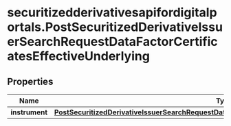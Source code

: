 # securitizedderivativesapifordigitalportals.PostSecuritizedDerivativeIssuerSearchRequestDataFactorCertificatesEffectiveUnderlying

## Properties

Name | Type | Description | Notes
------------ | ------------- | ------------- | -------------
**instrument** | [**PostSecuritizedDerivativeIssuerSearchRequestDataFactorCertificatesEffectiveUnderlyingInstrument**](PostSecuritizedDerivativeIssuerSearchRequestDataFactorCertificatesEffectiveUnderlyingInstrument.md) |  | [optional] 


